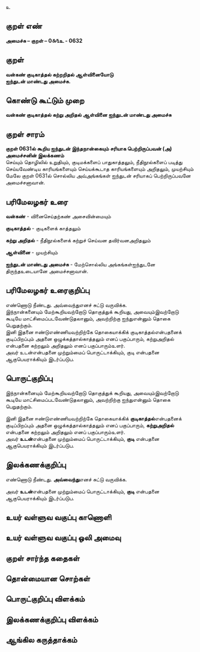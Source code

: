 உ

## குறள் எண் 

**அமைச்சு – குறள் – 0௬௩உ - 0632**  

## குறள் 

**வன்கண் குடிகாத்தல் கற்றறிதல் ஆள்வினையோடு  
ஐந்துடன் மாண்டது அமைச்சு.**  

## கொண்டு கூட்டும் முறை

**வன்கண் குடிகாத்தல் கற்று அறிதல் ஆள்வினை ஐந்துடன் மாண்டது அமைச்சு**

## குறள் சாரம் 

**குறள் 0631ல் கூறிய ஐந்துடன் இந்தநான்கையும் சரியாக பெற்றிருப்பவன் (அ) அமைச்சனின் இலக்கணம்**  
செய்யும் தொழிலில் உறுதியும், குடிமக்களைப் பாதுகாத்தலும், நீதிநூல்களைப் படித்து செய்யவேண்டிய காரியங்களையும் செய்யக்கூடாத காரியங்களையும் அறிதலும், முயற்சியும் மேலே குறள் 0631ல் சொல்லிய அவ்அங்கங்கள் ஐந்துடன் சரியாகப் பெற்றிருப்பவனே அமைச்சனாவான்.  

## பரிமேலழகர் உரை

**வன்கண்** - வினைசெய்தற்கண் அசைவின்மையும்  

**குடிகாத்தல்** - குடிகளைக் காத்தலும்  

**கற்று அறிதல்** - நீதிநூல்களைக் கற்றுச் செய்வன தவிர்வனஅறிதலும்  

**ஆள்வினை** - முயற்சியும்  

**ஐந்துடன் மாண்டது அமைச்சு** - மேற்சொல்லிய அங்கங்கள்ஐந்துடனே திருந்தஉடையானே அமைச்சனாவான். 

## பரிமேலழகர் உரைகுறிப்பு   

எண்ணொடு நீண்டது. அவ்வைந்துஎனச் சுட்டு வருவிக்க.  
இந்நான்கனையும் மேற்கூறியவற்றோடு தொகுத்துக் கூறியது, அவையும்இவற்றோடு கூடியே மாட்சிமைப்படவேண்டுதலானும், அவற்றிற்கு ஐந்துஎன்னும் தொகை பெறுதற்கும்.  
இனி இதனை ஈண்டுஎண்ணியவற்றிற்கே தொகையாக்கிக் குடிகாத்தல்என்பதனைக் குடிப்பிறப்பும் அதனை ஒழுக்கத்தால்காத்தலும் எனப் பகுப்பாரும், கற்றுஅறிதல் என்பதனை கற்றலும் அறிதலும் எனப் பகுப்பாரும்உளர்.  
அவர் உடன்என்பதனை முற்றும்மைப் பொருட்டாக்கியும், குடி என்பதனை ஆகுபெயராக்கியும் இடர்ப்படுப.    

## பொருட்குறிப்பு 

இந்நான்கனையும் மேற்கூறியவற்றோடு தொகுத்துக் கூறியது, அவையும்இவற்றோடு கூடியே மாட்சிமைப்படவேண்டுதலானும், அவற்றிற்கு ஐந்துஎன்னும் தொகை பெறுதற்கும்.  

இனி இதனை ஈண்டுஎண்ணியவற்றிற்கே தொகையாக்கிக் **குடிகாத்தல்**என்பதனைக் குடிப்பிறப்பும் அதனை ஒழுக்கத்தால்காத்தலும் எனப் பகுப்பாரும், **கற்றுஅறிதல்** என்பதனை கற்றலும் அறிதலும் எனப் பகுப்பாரும்உளர்.  
அவர் **உடன்**என்பதனை முற்றும்மைப் பொருட்டாக்கியும், **குடி** என்பதனை ஆகுபெயராக்கியும் இடர்ப்படுப.   

## இலக்கணக்குறிப்பு  

எண்ணொடு நீண்டது. **அவ்வைந்து**எனச் சுட்டு வருவிக்க.   

அவர் **உடன்**என்பதனை முற்றும்மைப் பொருட்டாக்கியும், **குடி** என்பதனை ஆகுபெயராக்கியும் இடர்ப்படுப.

## உயர் வள்ளுவ வகுப்பு காணொளி


## உயர் வள்ளுவ வகுப்பு ஒலி அமைவு 

 
## குறள் சார்ந்த கதைகள் 


## தொன்மையான சொற்கள்


## பொருட்குறிப்பு விளக்கம்


## இலக்கணக்குறிப்பு விளக்கம்


## ஆங்கில கருத்தாக்கம் 


